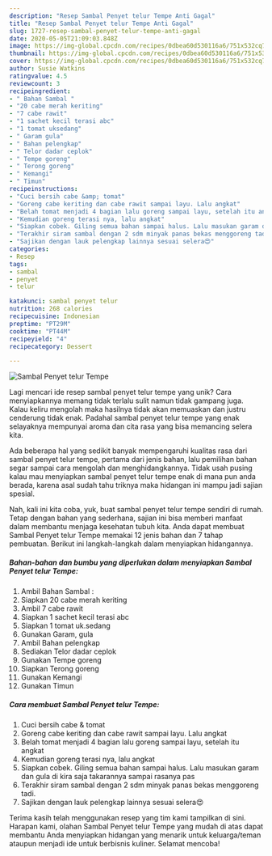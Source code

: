 ```yaml
---
description: "Resep Sambal Penyet telur Tempe Anti Gagal"
title: "Resep Sambal Penyet telur Tempe Anti Gagal"
slug: 1727-resep-sambal-penyet-telur-tempe-anti-gagal
date: 2020-05-05T21:09:03.848Z
image: https://img-global.cpcdn.com/recipes/0dbea60d530116a6/751x532cq70/sambal-penyet-telur-tempe-foto-resep-utama.jpg
thumbnail: https://img-global.cpcdn.com/recipes/0dbea60d530116a6/751x532cq70/sambal-penyet-telur-tempe-foto-resep-utama.jpg
cover: https://img-global.cpcdn.com/recipes/0dbea60d530116a6/751x532cq70/sambal-penyet-telur-tempe-foto-resep-utama.jpg
author: Susie Watkins
ratingvalue: 4.5
reviewcount: 3
recipeingredient:
- " Bahan Sambal "
- "20 cabe merah keriting"
- "7 cabe rawit"
- "1 sachet kecil terasi abc"
- "1 tomat uksedang"
- " Garam gula"
- " Bahan pelengkap"
- " Telor dadar ceplok"
- " Tempe goreng"
- " Terong goreng"
- " Kemangi"
- " Timun"
recipeinstructions:
- "Cuci bersih cabe &amp; tomat"
- "Goreng cabe keriting dan cabe rawit sampai layu. Lalu angkat"
- "Belah tomat menjadi 4 bagian lalu goreng sampai layu, setelah itu angkat"
- "Kemudian goreng terasi nya, lalu angkat"
- "Siapkan cobek. Giling semua bahan sampai halus. Lalu masukan garam dan gula di kira saja takarannya sampai rasanya pas"
- "Terakhir siram sambal dengan 2 sdm minyak panas bekas menggoreng tadi."
- "Sajikan dengan lauk pelengkap lainnya sesuai selera😍"
categories:
- Resep
tags:
- sambal
- penyet
- telur

katakunci: sambal penyet telur 
nutrition: 268 calories
recipecuisine: Indonesian
preptime: "PT29M"
cooktime: "PT44M"
recipeyield: "4"
recipecategory: Dessert

---
```



![Sambal Penyet telur Tempe](https://img-global.cpcdn.com/recipes/0dbea60d530116a6/751x532cq70/sambal-penyet-telur-tempe-foto-resep-utama.jpg)

Lagi mencari ide resep sambal penyet telur tempe yang unik? Cara menyiapkannya memang tidak terlalu sulit namun tidak gampang juga. Kalau keliru mengolah maka hasilnya tidak akan memuaskan dan justru cenderung tidak enak. Padahal sambal penyet telur tempe yang enak selayaknya mempunyai aroma dan cita rasa yang bisa memancing selera kita.



Ada beberapa hal yang sedikit banyak mempengaruhi kualitas rasa dari sambal penyet telur tempe, pertama dari jenis bahan, lalu pemilihan bahan segar sampai cara mengolah dan menghidangkannya. Tidak usah pusing kalau mau menyiapkan sambal penyet telur tempe enak di mana pun anda berada, karena asal sudah tahu triknya maka hidangan ini mampu jadi sajian spesial.


Nah, kali ini kita coba, yuk, buat sambal penyet telur tempe sendiri di rumah. Tetap dengan bahan yang sederhana, sajian ini bisa memberi manfaat dalam membantu menjaga kesehatan tubuh kita. Anda dapat membuat Sambal Penyet telur Tempe memakai 12 jenis bahan dan 7 tahap pembuatan. Berikut ini langkah-langkah dalam menyiapkan hidangannya.

<!--inarticleads1-->

##### Bahan-bahan dan bumbu yang diperlukan dalam menyiapkan Sambal Penyet telur Tempe:

1. Ambil  Bahan Sambal :
1. Siapkan 20 cabe merah keriting
1. Ambil 7 cabe rawit
1. Siapkan 1 sachet kecil terasi abc
1. Siapkan 1 tomat uk.sedang
1. Gunakan  Garam, gula
1. Ambil  Bahan pelengkap
1. Sediakan  Telor dadar ceplok
1. Gunakan  Tempe goreng
1. Siapkan  Terong goreng
1. Gunakan  Kemangi
1. Gunakan  Timun




<!--inarticleads2-->

##### Cara membuat Sambal Penyet telur Tempe:

1. Cuci bersih cabe &amp; tomat
1. Goreng cabe keriting dan cabe rawit sampai layu. Lalu angkat
1. Belah tomat menjadi 4 bagian lalu goreng sampai layu, setelah itu angkat
1. Kemudian goreng terasi nya, lalu angkat
1. Siapkan cobek. Giling semua bahan sampai halus. Lalu masukan garam dan gula di kira saja takarannya sampai rasanya pas
1. Terakhir siram sambal dengan 2 sdm minyak panas bekas menggoreng tadi.
1. Sajikan dengan lauk pelengkap lainnya sesuai selera😍




Terima kasih telah menggunakan resep yang tim kami tampilkan di sini. Harapan kami, olahan Sambal Penyet telur Tempe yang mudah di atas dapat membantu Anda menyiapkan hidangan yang menarik untuk keluarga/teman ataupun menjadi ide untuk berbisnis kuliner. Selamat mencoba!
